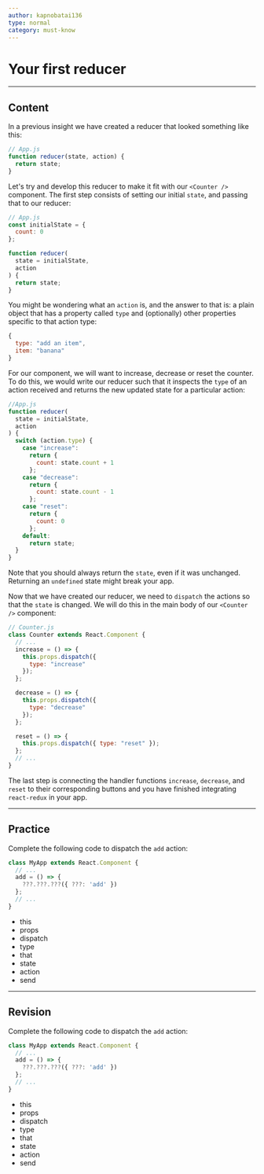 ```yaml
---
author: kapnobatai136
type: normal
category: must-know
---
```


# Your first reducer


---

## Content

In a previous insight we have created a reducer that looked something like this:

```jsx
// App.js
function reducer(state, action) {
  return state;
}
```

Let's try and develop this reducer to make it fit with our `<Counter />` component. The first step consists of setting our initial `state`, and passing that to our reducer:

```jsx
// App.js
const initialState = {
  count: 0
};

function reducer(
  state = initialState,
  action
) {
  return state;
}
```

You might be wondering what an `action` is, and the answer to that is: a plain object that has a property called `type` and (optionally) other properties specific to that action type:

```jsx
{
  type: "add an item",
  item: "banana"
}
```

For our component, we will want to increase, decrease or reset the counter. To do this, we would write our reducer such that it inspects the `type` of an action received and returns the new updated state for a particular action:

```jsx
//App.js
function reducer(
  state = initialState,
  action
) {
  switch (action.type) {
    case "increase":
      return {
        count: state.count + 1
      };
    case "decrease":
      return {
        count: state.count - 1
      };
    case "reset":
      return {
        count: 0
      };
    default:
      return state;
  }
}
```

Note that you should always return the `state`, even if it was unchanged. Returning an `undefined` state might break your app.

Now that we have created our reducer, we need to `dispatch` the actions so that the `state` is changed. We will do this in the main body of our `<Counter />` component:

```jsx
// Counter.js
class Counter extends React.Component {
  // ...
  increase = () => {
    this.props.dispatch({
      type: "increase"
    });
  };

  decrease = () => {
    this.props.dispatch({
      type: "decrease"
    });
  };

  reset = () => {
    this.props.dispatch({ type: "reset" });
  };
  // ...
}
```

The last step is connecting the handler functions `increase`, `decrease`, and `reset` to their corresponding buttons and you have finished integrating `react-redux` in your app.


---

## Practice

Complete the following code to dispatch the `add` action:

```jsx
class MyApp extends React.Component {
  // ...
  add = () => {
    ???.???.???({ ???: 'add' })
  };
  // ...
}
```

* this
* props
* dispatch
* type
* that
* state
* action
* send


---

## Revision

Complete the following code to dispatch the `add` action:

```jsx
class MyApp extends React.Component {
  // ...
  add = () => {
    ???.???.???({ ???: 'add' })
  };
  // ...
}
```

* this
* props
* dispatch
* type
* that
* state
* action
* send
